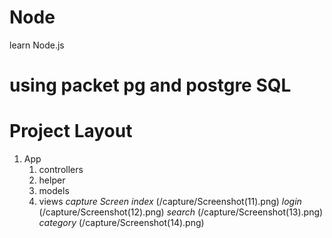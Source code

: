 # Node
learn Node.js
# using packet pg and postgre SQL
# Project Layout
1. App
    1. controllers
    2. helper
    3. models
    4. views
*capture Screen*
*index*
(/capture/Screenshot(11).png)
*login*
(/capture/Screenshot(12).png)
*search*
(/capture/Screenshot(13).png)
*category*
(/capture/Screenshot(14).png)